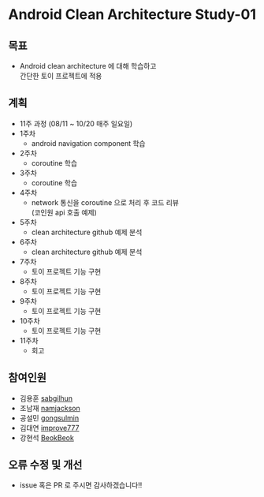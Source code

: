 # Android Clean Architecture Study-01

## 목표
* Android clean architecture 에 대해 학습하고  
간단한 토이 프로젝트에 적용

## 계획
- 11주 과정 (08/11 ~ 10/20 매주 일요일)
- 1주차
  - android navigation component 학습
- 2주차
  - coroutine 학습
- 3주차
  - coroutine 학습
- 4주차
  - network 통신을 coroutine 으로 처리 후 코드 리뷰  
  (코인원 api 호출 예제)
- 5주차
  - clean architecture github 예제 분석
- 6주차
  - clean architecture github 예제 분석
- 7주차
  - 토이 프로젝트 기능 구현
- 8주차
  - 토이 프로젝트 기능 구현
- 9주차
  - 토이 프로젝트 기능 구현
- 10주차
  - 토이 프로젝트 기능 구현
- 11주차
  - 회고 

## 참여인원
- 김용훈 [sabgilhun](https://github.com/sabgilhun)
- 조남재 [namjackson](https://github.com/namjackson)
- 공설민 [gongsulmin](https://github.com/GongSulMin)
- 김대연 [improve777](https://github.com/improve777)
- 강현석 [BeokBeok](https://github.com/BeokBeok)

## 오류 수정 및 개선
* issue 혹은 PR 로 주시면 감사하겠습니다!!